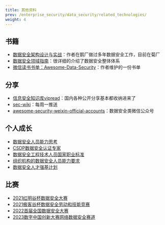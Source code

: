 ```yaml
---
title: 其他资料
prev: /enterprise_security/data_security/related_technologies/
weight: 4
---
```


## 书籍
- [数据安全架构设计与实战](https://weread.qq.com/web/bookDetail/5ed32a607198b78c5ed6a0b)：作者在鹅厂做过多年数据安全工作，目前在菊厂
- [数据安全领域指南](https://weread.qq.com/web/bookDetail/917323f0813ab7713g018417)：很详细的介绍了数据安全整体体系
- [微信读书书单：Awesome-Data-Security](https://weread.qq.com/)：作者维护的一份书单

## 分享
- [信息安全知识库vipread](https://vipread.com/library/tags/数据安全)：国内各种公开分享基本都收纳进来了
- [sec-wiki](https://www.sec-wiki.com/news/search?wd=数据安全)：每周一推送
- [awesome-security-weixin-official-accounts](https://github.com/DropsOfZut/awesome-security-weixin-official-accounts#数据安全类)：数据安全类微信公众号

## 个人成长
- [数据安全人员能力思考](https://iami.xyz/DSMM-Date-Security/)
- [CSDP数据安全认证专家](https://c-csa.cn/training/course-detail/i-1702.html)
- [数据安全工程技术人员国家职业标准](http://www.mohrss.gov.cn/xxgk2020/fdzdgknr/jcgk/zqyj/202301/t20230117_493635.html)
- [组织机构的数据安全人员能力要求](https://www.secrss.com/articles/8893)
- [数据安全人才强基计划](https://www.isc.org.cn/article/12511724820754432.html)

## 比赛
- [2021红明谷杯数据安全大赛](https://www.ichunqiu.com/hmgctf)
- [2021极客谷杯数据安全劳动和技能竞赛](https://www.aqniu.com/industry/78089.html)
- [2022首届全国数据安全大赛](https://bm.ichunqiu.com/ds-contest)
- [2023数字中国创新大赛网络数据安全赛道](https://www.dcic-china.com/competitions?raceId=32)
